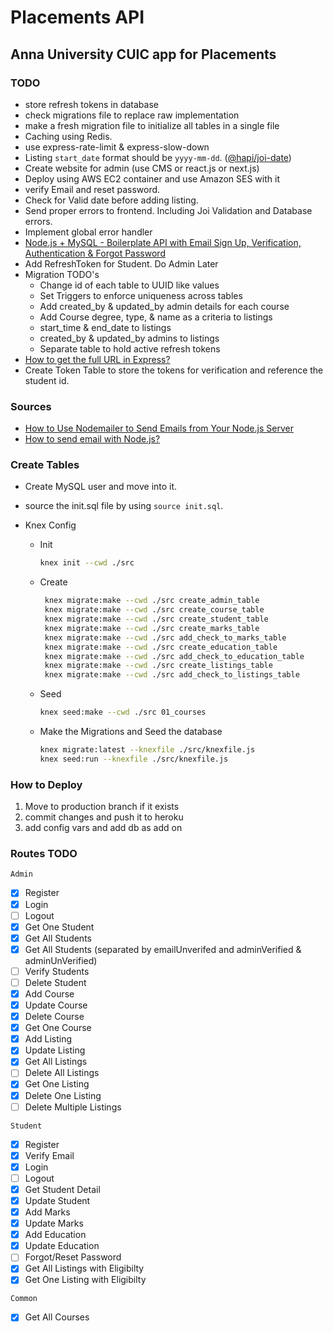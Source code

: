 # Placements API

## Anna University CUIC app for Placements

### TODO

- store refresh tokens in database
- check migrations file to replace raw implementation
- make a fresh migration file to initialize all tables in a single file
- Caching using Redis.
- use express-rate-limit & express-slow-down
- Listing `start_date` format should be `yyyy-mm-dd`. ([@hapi/joi-date](https://www.npmjs.com/package/@hapi/joi-date))
- Create website for admin (use CMS or react.js or next.js)
- Deploy using AWS EC2 container and use Amazon SES with it
- verify Email and reset password.
- Check for Valid date before adding listing.
- Send proper errors to frontend. Including Joi Validation and Database errors.
- Implement global error handler
- [Node.js + MySQL - Boilerplate API with Email Sign Up, Verification, Authentication & Forgot Password](https://jasonwatmore.com/post/2020/09/08/nodejs-mysql-boilerplate-api-with-email-sign-up-verification-authentication-forgot-password)
- Add RefreshToken for Student. Do Admin Later
- Migration TODO's
  - Change id of each table to UUID like values
  - Set Triggers to enforce uniqueness across tables
  - Add created_by & updated_by admin details for each course
  - Add Course degree, type, & name as a criteria to listings
  - start_time & end_date to listings
  - created_by & updated_by admins to listings
  - Separate table to hold active refresh tokens
- [How to get the full URL in Express?](https://stackoverflow.com/a/10185427/12381908)
- Create Token Table to store the tokens for verification and reference the student id.

### Sources

- [How to Use Nodemailer to Send Emails from Your Node.js Server](https://www.freecodecamp.org/news/use-nodemailer-to-send-emails-from-your-node-js-server/)
- [How to send email with Node.js?](https://netcorecloud.com/tutorials/how-to-send-email-with-node-js/)

### Create Tables

- Create MySQL user and move into it.
- source the init.sql file by using `source init.sql`.
- Knex Config

  - Init

    ```sh
    knex init --cwd ./src
    ```

  - Create
  
    ```sh
     knex migrate:make --cwd ./src create_admin_table
     knex migrate:make --cwd ./src create_course_table
     knex migrate:make --cwd ./src create_student_table
     knex migrate:make --cwd ./src create_marks_table
     knex migrate:make --cwd ./src add_check_to_marks_table
     knex migrate:make --cwd ./src create_education_table
     knex migrate:make --cwd ./src add_check_to_education_table
     knex migrate:make --cwd ./src create_listings_table
     knex migrate:make --cwd ./src add_check_to_listings_table
    ```

  - Seed

    ```sh
    knex seed:make --cwd ./src 01_courses
    ```

  - Make the Migrations and Seed the database

    ```sh
    knex migrate:latest --knexfile ./src/knexfile.js
    knex seed:run --knexfile ./src/knexfile.js
    ```

### How to Deploy

1. Move to production branch if it exists
2. commit changes and push it to heroku
3. add config vars and add db as add on

### Routes TODO

`Admin`

- [X] Register
- [X] Login
- [ ] Logout
- [X] Get One Student
- [X] Get All Students
- [X] Get All Students (separated by emailUnverifed and adminVerified & adminUnVerified)
- [ ] Verify Students
- [ ] Delete Student
- [X] Add Course
- [X] Update Course
- [X] Delete Course
- [X] Get One Course
- [X] Add Listing
- [X] Update Listing
- [X] Get All Listings
- [ ] Delete All Listings
- [X] Get One Listing
- [X] Delete One Listing
- [ ] Delete Multiple Listings

`Student`

- [X] Register
- [X] Verify Email
- [X] Login
- [ ] Logout
- [X] Get Student Detail
- [X] Update Student
- [X] Add Marks
- [X] Update Marks
- [X] Add Education
- [X] Update Education
- [ ] Forgot/Reset Password
- [X] Get All Listings with Eligibilty
- [X] Get One Listing with Eligibilty

`Common`

- [X] Get All Courses
